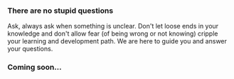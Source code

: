 ### There are no stupid questions
Ask, always ask when something is unclear. Don't let loose ends in your knowledge and don't allow fear (of being wrong or not knowing) cripple your learning and development path. We are here to guide you and answer your questions.

### Coming soon...
